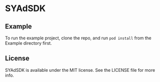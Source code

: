 # SYAdSDK

## Example

To run the example project, clone the repo, and run `pod install` from the Example directory first.

## License

SYAdSDK is available under the MIT license. See the LICENSE file for more info.
